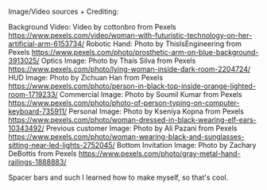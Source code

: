 Image/Video sources + Crediting:

Background Video: Video by cottonbro from Pexels https://www.pexels.com/video/woman-with-futuristic-technology-on-her-artificial-arm-6153734/
Robotic Hand: Photo by ThisIsEngineering from Pexels https://www.pexels.com/photo/prosthetic-arm-on-blue-background-3913025/
Optics Image: Photo by Thaís Silva from Pexels https://www.pexels.com/photo/lying-woman-inside-dark-room-2204724/
HUD Image: Photo by Zichuan Han from Pexels https://www.pexels.com/photo/person-in-black-top-inside-orange-lighted-room-1719233/
Commercial Image: Photo by Soumil Kumar from Pexels https://www.pexels.com/photo/photo-of-person-typing-on-computer-keyboard-735911/ 
Personal Image: Photo by Kseniya Kopna from Pexels https://www.pexels.com/photo/woman-dressed-in-black-wearing-elf-ears-10343492/
Previous customer Image: Photo by Ali Pazani from Pexels https://www.pexels.com/photo/woman-wearing-black-and-sunglasses-sitting-near-led-lights-2752045/
Bottom Invitation Image: Photo by Zachary DeBottis from Pexels https://www.pexels.com/photo/gray-metal-hand-railings-1888883/

Spacer bars and such I learned how to make myself, so that's cool.